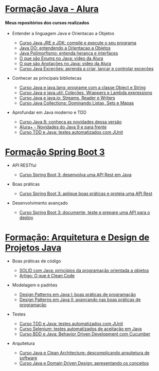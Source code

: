 # [Formação Java - Alura](https://www.alura.com.br/formacao-java)

#### Meus repositórios dos cursos realizados    
* Entender a linguagem Java e Orientacao a Objetos
  - [Curso Java JRE e JDK: compile e execute o seu programa](https://github.com/wherculano/Java-Primeiros-Passos)
  - [Java OO: entendendo a Orientacao a Objetos](https://github.com/wherculano/Java-Introducao-a-Orientacao-a-Objetos)
  - [Java Polimorfismo: entenda herança e interfaces](https://github.com/wherculano/Java-Heranca-Interfaces-Polimorfismo)
  - [O que são Enums no Java: video da Alura](https://www.alura.com.br/videos/o-que-sao-enums-no-java--c81)
  - [O que são Anotações no Java: video da Alura](https://www.alura.com.br/videos/o-que-sao-anotacoes-no-java--c131)
  - [Curso Java Exceções: aprenda a criar, lançar e controlar exceções](https://github.com/wherculano/Java-Excecoes-aprenda-a-criar-lancar-e-controlar-excecoes)  
  
* Conhecer as principais bibliotecas
  - [Curso Java e java.lang: programe com a classe Object e String](https://github.com/wherculano/Java-e-java.lang-programe-com-a-classe-Object-e-String)
  - [Curso Java e java.util: Coleções, Wrappers e Lambda expressions](https://github.com/wherculano/Java-e-java-util-Colecoes-Wrappers-e-Lambda-expressions)
  - [Curso Java e java.io: Streams, Reader e Writers](https://github.com/wherculano/Java-trabalhando-com-io)
  - [Curso Java Collections: Dominando Listas, Sets e Mapas](https://github.com/wherculano/Java-Collections-Dominando-Listas-Sets-e-Mapas)
  
* Aprofundar em Java moderno e TDD
  - [Curso Java 8: conheça as novidades dessa versão](https://github.com/wherculano/Java-8-conheca-as-novidades-dessa-versao)
  - [Alura+ - Novidades do Java 9 e para frente](https://www.alura.com.br/videos/novidades-do-java-9-e-para-frente-c228)
  - [Curso TDD e Java: testes automatizados com JUnit](https://github.com/wherculano/Java-TDD-testes-automatizados-JUnit)
  
# [Formação Spring Boot 3](https://www.alura.com.br/formacao-spring-boot-3)    

* API RESTful
  - [Curso Spring Boot 3: desenvolva uma API Rest em Java](https://github.com/wherculano/Spring-Boot-3-desenvolva-uma-API-Rest-em-Java) 
   
* Boas práticas    
  - [Curso Spring Boot 3: aplique boas práticas e proteja uma API Rest](https://github.com/wherculano/Spring-Boot-3-aplique-boas-praticas-e-proteja-uma-API-Rest)    

* Desenvolvimento avançado    
  - [Curso Spring Boot 3: documente, teste e prepare uma API para o deploy](https://github.com/wherculano/Spring-Boot-3-Documente-Teste-e-Prepare-uma-API-para-o-Deploy)
 
 # [Formação: Arquitetura e Design de Projetos Java](https://www.alura.com.br/formacao-arquitetura-design-projetos-java)
 
* Boas práticas de código
  - [SOLID com Java: princípios da programação orientada a objetos](https://github.com/wherculano/SOLID-com-Java-principios-da-programacao-orientada-a-objetos)
  - [Artigo: O que é Clean Code](https://www.alura.com.br/artigos/o-que-e-clean-code)
 
* Modelagem e padrões
  - [Design Patterns em Java I: boas práticas de programação](https://github.com/wherculano/Design-Patterns-em-Java-I-boas-praticas-de-programacao)
  - [Design Patterns em Java II: avançando nas boas práticas de programação](https://github.com/wherculano/Design-Patterns-em-Java-II-avancando-nas-boas-praticas-de-programacao)

* Testes
  - [Curso TDD e Java: testes automatizados com JUnit](https://github.com/wherculano/Java-TDD-testes-automatizados-JUnit)
  - [Curso Selenium: testes automatizados de aceitação em Java](https://github.com/wherculano/Selenium-testes-automatizados-de-aceitacao-em-Java)
  - [Curso BDD e Java: Behavior Driven Development com Cucumber]()
  
* Arquitetura
  - [Curso Java e Clean Architecture: descomplicando arquitetura de software]()
  - [Curso Java e Domain Driven Design: apresentando os conceitos]()
